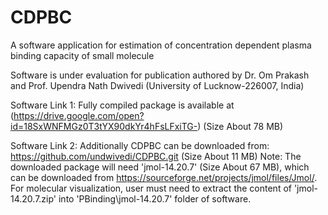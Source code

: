 # CDPBC
A software application for estimation of concentration dependent plasma binding capacity of small molecule

Software is under evaluation for publication authored by Dr. Om Prakash and Prof. Upendra Nath Dwivedi (University of Lucknow-226007, India)

Software Link 1:
Fully compiled package is available at (https://drive.google.com/open?id=18SxWNFMGz0T3tYX90dkYr4hFsLFxiTG-)  (Size About 78 MB)


Software Link 2:
Additionally CDPBC can be downloaded from: https://github.com/undwivedi/CDPBC.git   (Size About 11 MB)
Note: The downloaded package will need 'jmol-14.20.7' (Size About 67 MB), which can be downloaded from https://sourceforge.net/projects/jmol/files/Jmol/.
For molecular visualization, user must need to extract the content of 'jmol-14.20.7.zip' into 'PBinding\jmol-14.20.7' folder of software.


